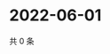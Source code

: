 # 2022-06-01

共 0 条

<!-- BEGIN WEIBO -->
<!-- 最后更新时间 Wed Jun 01 2022 11:59:54 GMT+0800 (China Standard Time) -->

<!-- END WEIBO -->
